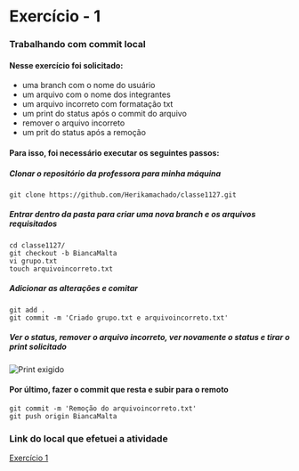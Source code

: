 # Exercício - 1
### Trabalhando com commit local
#### Nesse exercício foi solicitado:
- uma branch com o nome do usuário
- um arquivo com o nome dos integrantes
- um arquivo incorreto com formatação txt
- um print do status após o commit do arquivo
- remover o arquivo incorreto
- um prit do status após a remoção

#### Para isso, foi necessário executar os seguintes passos:
##### Clonar o repositório da professora para minha máquina
```
git clone https://github.com/Herikamachado/classe1127.git
```
##### Entrar dentro da pasta para criar uma nova branch e os arquivos requisitados
```
cd classe1127/
git checkout -b BiancaMalta
vi grupo.txt
touch arquivoincorreto.txt
```
##### Adicionar as alterações e comitar
```
git add .
git commit -m 'Criado grupo.txt e arquivoincorreto.txt'
```
##### Ver o status, remover o arquivo incorreto, ver novamente o status e tirar o print solicitado
![Print exigido](https://github.com/Herikamachado/classe1127/blob/BiancaMalta/Imagem2.png)
#### Por último, fazer o commit que resta e subir para o remoto
```
git commit -m 'Remoção do arquivoincorreto.txt'
git push origin BiancaMalta
```
### Link do local que efetuei a atividade
[Exercício 1](https://github.com/Herikamachado/classe1127/tree/BiancaMalta)
